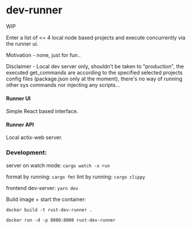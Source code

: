 # dev-runner 

WIP

Enter a list of <= 4 local node based projects and execute concurrently via the runner ui.

Motivation - none, just for fun.. 

Disclaimer - Local dev server only, shouldn't be taken to "production", the executed get_commands
are according to the specified selected projects config files (package.json only at the moment), there's no way of running other sys commands nor injecting any scripts...

#### Runner UI 
Simple React based interface. 

#### Runner API
Local actix-web server.


### Development: 

server on watch mode: ``cargo watch -x run``

format by running: `cargo fmt`
lint by running: `cargo clippy`

frontend dev-server: ``yarn dev``

Build image + start the container: 
```shell
docker build -t rust-dev-runner .

docker run -d -p 8080:8080 rust-dev-runner
```